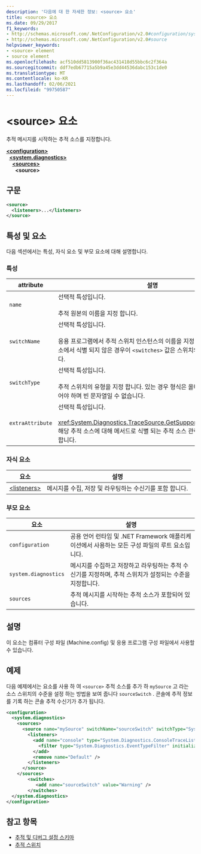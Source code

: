 ```yaml
---
description: '다음에 대 한 자세한 정보: <source> 요소'
title: <source> 요소
ms.date: 09/29/2017
f1_keywords:
- http://schemas.microsoft.com/.NetConfiguration/v2.0#configuration/system.diagnostics/sources/source
- http://schemas.microsoft.com/.NetConfiguration/v2.0#source
helpviewer_keywords:
- <source> element
- source element
ms.openlocfilehash: acf510dd5813900f36ac431418d55bbc6c2f364a
ms.sourcegitcommit: ddf7edb67715a5b9a45e3dd44536dabc153c1de0
ms.translationtype: MT
ms.contentlocale: ko-KR
ms.lasthandoff: 02/06/2021
ms.locfileid: "99750587"
---
```

# <a name="source-element"></a>\<source> 요소

추적 메시지를 시작하는 추적 소스를 지정합니다.  

[**\<configuration>**](../configuration-element.md)\
&nbsp;&nbsp;[**\<system.diagnostics>**](system-diagnostics-element.md)\
&nbsp;&nbsp;&nbsp;&nbsp;[**\<sources>**](sources-element.md)\
&nbsp;&nbsp;&nbsp;&nbsp;&nbsp;&nbsp;**\<source>**

## <a name="syntax"></a>구문  
  
```xml  
<source>
  <listeners>...</listeners>  
</source>  
```  
  
## <a name="attributes-and-elements"></a>특성 및 요소  

 다음 섹션에서는 특성, 자식 요소 및 부모 요소에 대해 설명합니다.  
  
### <a name="attributes"></a>특성  
  
|attribute|설명|  
|---------------|-----------------|  
|`name`|선택적 특성입니다.<br /><br /> 추적 원본의 이름을 지정 합니다.|  
|`switchName`|선택적 특성입니다.<br /><br /> 응용 프로그램에서 추적 스위치 인스턴스의 이름을 지정 합니다. 스위치가 요소에서 식별 되지 않은 경우이 `<switches>` 값은 스위치의 수준을 지정 합니다.|  
|`switchType`|선택적 특성입니다.<br /><br /> 추적 스위치의 유형을 지정 합니다. 있는 경우 형식은 올바른 클래스 이름 이어야 하며 빈 문자열일 수 없습니다.|  
|`extraAttribute`|선택적 특성입니다.<br /><br /> <xref:System.Diagnostics.TraceSource.GetSupportedAttributes%2A>해당 추적 소스에 대해 메서드로 식별 되는 추적 소스 관련 특성의 값을 지정 합니다.|  
  
### <a name="child-elements"></a>자식 요소  
  
|요소|설명|  
|-------------|-----------------|  
|[\<listeners>](listeners-element-for-source.md)|메시지를 수집, 저장 및 라우팅하는 수신기를 포함 합니다.|  
  
### <a name="parent-elements"></a>부모 요소  
  
|요소|설명|  
|-------------|-----------------|  
|`configuration`|공용 언어 런타임 및 .NET Framework 애플리케이션에서 사용하는 모든 구성 파일의 루트 요소입니다.|  
|`system.diagnostics`|메시지를 수집하고 저장하고 라우팅하는 추적 수신기를 지정하며, 추적 스위치가 설정되는 수준을 지정합니다.|  
|`sources`|추적 메시지를 시작하는 추적 소스가 포함되어 있습니다.|  
  
## <a name="remarks"></a>설명  

 이 요소는 컴퓨터 구성 파일 (Machine.config) 및 응용 프로그램 구성 파일에서 사용할 수 있습니다.  
  
## <a name="example"></a>예제  

 다음 예제에서는 요소를 사용 하 여 `<source>` 추적 소스를 추가 하 `mySource` 고 라는 소스 스위치의 수준을 설정 하는 방법을 보여 줍니다 `sourceSwitch` . 콘솔에 추적 정보를 기록 하는 콘솔 추적 수신기가 추가 됩니다.  
  
```xml  
<configuration>  
  <system.diagnostics>  
    <sources>  
      <source name="mySource" switchName="sourceSwitch" switchType="System.Diagnostics.SourceSwitch"  >  
        <listeners>  
          <add name="console" type="System.Diagnostics.ConsoleTraceListener" >  
            <filter type="System.Diagnostics.EventTypeFilter" initializeData="Error" />  
          </add>  
          <remove name="Default" />  
        </listeners>  
      </source>  
    </sources>  
        <switches>  
           <add name="sourceSwitch" value="Warning" />  
        </switches>
  </system.diagnostics>
</configuration>  
```  
  
## <a name="see-also"></a>참고 항목

- [추적 및 디버그 설정 스키마](index.md)
- [추적 스위치](../../../debug-trace-profile/trace-switches.md)
